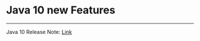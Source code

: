 # Java 10 new Features

---

Java 10 Release Note: [Link](https://www.oracle.com/technetwork/java/javase/10-relnote-issues-4108729.html)


